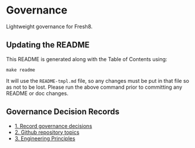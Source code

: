 # Governance
Lightweight governance for Fresh8.

## Updating the README
This README is generated along with the Table of Contents using:

```
make readme
```

It will use the `README-tmpl.md` file, so any changes must be put in that file so as not to be lost. Please run the above command prior to committing any README or doc changes.

## Governance Decision Records

* [1. Record governance decisions](doc/0001-record-governance-decisions.md)
* [2. Github repository topics](doc/0002-github-repository-topics.md)
* [3. Engineering Principles](doc/0003-engineering-principles.md)
